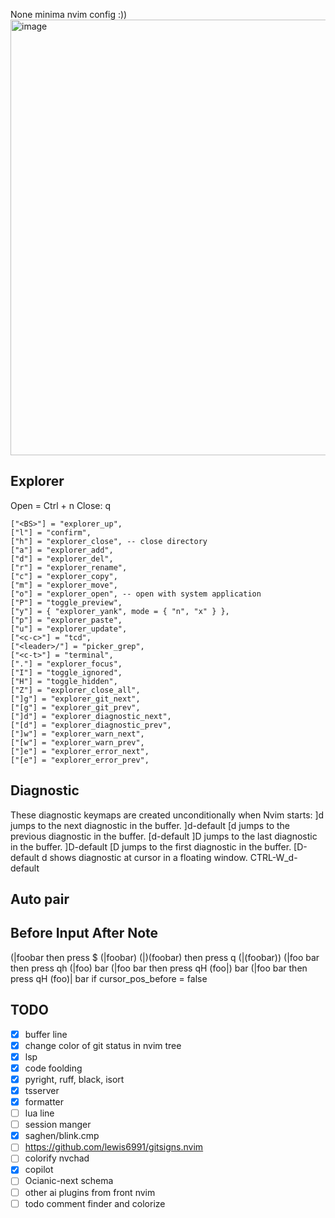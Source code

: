None minima nvim config :))
<img width="1367" height="697" alt="image" src="https://github.com/user-attachments/assets/531ad8c6-d388-414a-953f-96faa148da50" />



## Explorer
Open = Ctrl + n
Close: q

```
["<BS>"] = "explorer_up",
["l"] = "confirm",
["h"] = "explorer_close", -- close directory
["a"] = "explorer_add",
["d"] = "explorer_del",
["r"] = "explorer_rename",
["c"] = "explorer_copy",
["m"] = "explorer_move",
["o"] = "explorer_open", -- open with system application
["P"] = "toggle_preview",
["y"] = { "explorer_yank", mode = { "n", "x" } },
["p"] = "explorer_paste",
["u"] = "explorer_update",
["<c-c>"] = "tcd",
["<leader>/"] = "picker_grep",
["<c-t>"] = "terminal",
["."] = "explorer_focus",
["I"] = "toggle_ignored",
["H"] = "toggle_hidden",
["Z"] = "explorer_close_all",
["]g"] = "explorer_git_next",
["[g"] = "explorer_git_prev",
["]d"] = "explorer_diagnostic_next",
["[d"] = "explorer_diagnostic_prev",
["]w"] = "explorer_warn_next",
["[w"] = "explorer_warn_prev",
["]e"] = "explorer_error_next",
["[e"] = "explorer_error_prev",
```

## Diagnostic 
These diagnostic keymaps are created unconditionally when Nvim starts:
]d jumps to the next diagnostic in the buffer. ]d-default
[d jumps to the previous diagnostic in the buffer. [d-default
]D jumps to the last diagnostic in the buffer. ]D-default
[D jumps to the first diagnostic in the buffer. [D-default
<C-w>d shows diagnostic at cursor in a floating window. CTRL-W_d-default

## Auto pair
Before        Input                    After         Note
-----------------------------------------------------------------
(|foobar      <C-e> then press $       (|foobar)
(|)(foobar)   <C-e> then press q       (|(foobar))
(|foo bar     <C-e> then press qh      (|foo) bar
(|foo bar     <C-e> then press qH      (foo|) bar
(|foo bar     <C-e> then press qH      (foo)| bar    if cursor_pos_before = false

## TODO
- [x] buffer line
- [x] change color of git status in nvim tree
- [x] lsp
- [x] code foolding
- [x] pyright, ruff, black, isort
- [x] tsserver
- [x] formatter
- [ ] lua line 
- [ ] session manger
- [x] saghen/blink.cmp
- [ ] https://github.com/lewis6991/gitsigns.nvim
- [ ] colorify nvchad
- [x] copilot
- [ ] Ocianic-next schema
- [ ] other ai plugins from front nvim
- [ ] todo comment finder and colorize
